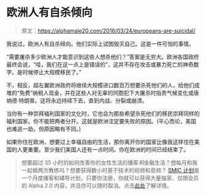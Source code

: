 # 欧洲人有自杀倾向

> 原文：<https://alphamale20.com/2016/03/24/europeans-are-suicidal/>

我说过，欧洲人有自杀倾向。他们实际上试图毁灭自己。这是一件可怕的事情。

“需要屠杀多少欧洲人才能意识到这些人想杀他们？”答案是无穷大。欧洲各国政府最终会说，“哇，我们在这一点上是错误的”，这并不存在攻击或暴力死亡的神奇数字。是时候停止大规模移民了。”

不，相反，超左翼欧洲政府将继续大规模进口数百万想要杀死他们的人，给他们成堆的“免费”纳税人现金，并在这些人对无辜的同胞犯下大屠杀时指责气候变化或唐纳德·特朗普。这将永远持续下去，直到内战、分裂或崩溃。

当你有一种崇拜福利国家的文化时，它也会为那些希望杀死他们的移民崇拜同样的福利国家。你不能把两者分开。这就是欧洲注定要失败的原因。(平心而论，美国也难逃一劫，但原因略有不同。)

如果你住在欧洲，想要过上幸福自由的生活，那你离开你的国家比像我这样住在美国的人更重要。至少我们美国人还有一点时间。你在欧洲的时间已经结束了。

> 想要超过 35 小时的如何改善你的女性生活的播客*和*金融生活？想每月和我一起做两次教练吗？想要获得数小时基于技术的视频和音频？ [SMIC 计划](https://alphamale20.kartra.com/page/vIL17)是一个月度播客和辅导计划，只要你注册，你就可以获得大量独家、仅限会员的 Alpha 2.0 内容，并且你可以随时取消。点击[此处](https://alphamale20.kartra.com/page/vIL17)了解详情。
> 
> 